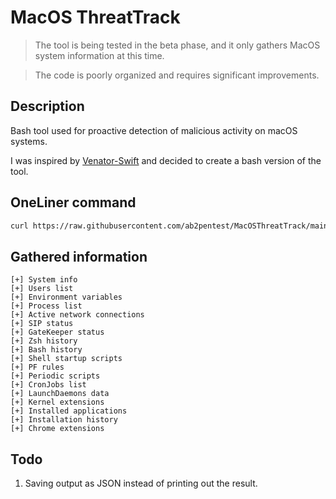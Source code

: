 # MacOS ThreatTrack

> The tool is being tested in the beta phase, and it only gathers MacOS system information at this time.

> The code is poorly organized and requires significant improvements.

## Description

Bash tool used for proactive detection of malicious activity on macOS systems.

I was inspired by [Venator-Swift](https://github.com/richiercyrus/Venator-Swift) and decided to create a bash version of the tool.

## OneLiner command

```bash
curl https://raw.githubusercontent.com/ab2pentest/MacOSThreatTrack/main/MacOSThreatTrack.sh | bash
```

## Gathered information

```
[+] System info
[+] Users list
[+] Environment variables
[+] Process list
[+] Active network connections
[+] SIP status
[+] GateKeeper status
[+] Zsh history
[+] Bash history
[+] Shell startup scripts
[+] PF rules
[+] Periodic scripts
[+] CronJobs list
[+] LaunchDaemons data
[+] Kernel extensions
[+] Installed applications
[+] Installation history
[+] Chrome extensions
```

## Todo

1) Saving output as JSON instead of printing out the result.

